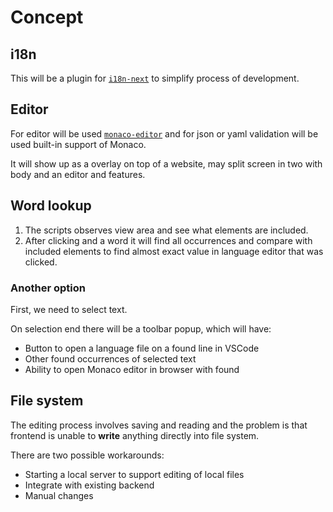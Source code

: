 # Concept

## i18n

This will be a plugin for [`i18n-next`](https://www.npmjs.com/package/i18n-next) to simplify process of development.

## Editor

For editor will be used [`monaco-editor`](https://www.npmjs.com/package/monaco-editor) and for json or yaml validation will be used built-in support of Monaco.

It will show up as a overlay on top of a website, may split screen in two with body and an editor and features.

## Word lookup

1. The scripts observes view area and see what elements are included.
2. After clicking and a word it will find all occurrences and compare with included elements to find almost exact value in language editor that was clicked.

### Another option

First, we need to select text.

On selection end there will be a toolbar popup, which will have:

- Button to open a language file on a found line in VSCode
- Other found occurrences of selected text
- Ability to open Monaco editor in browser with found

## File system

The editing process involves saving and reading and the problem is that frontend is unable to **write** anything directly into file system.

There are two possible workarounds:

- Starting a local server to support editing of local files
- Integrate with existing backend
- Manual changes

